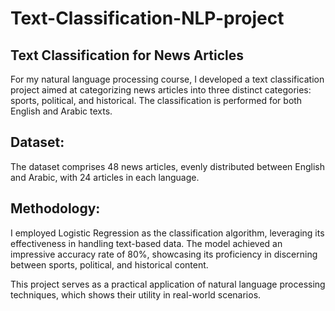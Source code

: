 # Text-Classification-NLP-project

## Text Classification for News Articles

For my natural language processing course, I developed a text classification project aimed at categorizing news articles into three distinct categories: sports, political, and historical. The classification is performed for both English and Arabic texts.

## Dataset:
The dataset comprises 48 news articles, evenly distributed between English and Arabic, with 24 articles in each language.

## Methodology:
I employed Logistic Regression as the classification algorithm, leveraging its effectiveness in handling text-based data. The model achieved an impressive accuracy rate of 80%, showcasing its proficiency in discerning between sports, political, and historical content.

This project serves as a practical application of natural language processing techniques, which shows their utility in real-world scenarios.
